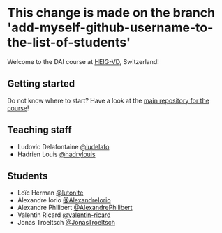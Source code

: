 # This change is made on the branch 'add-myself-github-username-to-the-list-of-students'

Welcome to the DAI course at [HEIG-VD](https://heig-vd.ch), Switzerland!

## Getting started

Do not know where to start? Have a look at the
[main repository for the course](https://github.com/heig-vd-dai-course/heig-vd-dai-course)!

## Teaching staff

<!--
Please add your name in alphabetical order (by last name) in this format:
First name Last name [@GitHub username](https://github.com/USERNAME)
-->

- Ludovic Delafontaine [@ludelafo](https://github.com/ludelafo/)
- Hadrien Louis [@hadrylouis](https://github.com/hadrylouis)

## Students

<!--
Please add your name in alphabetical order (by last name) in this format:
First name Last name [@GitHub username](https://github.com/USERNAME)
-->

- Loïc Herman [@lutonite](https://github.com/Lutonite)
- Alexandre Iorio [@AlexandreIorio](https://github.com/AlexandreIorio) 
- Alexandre Philibert [@AlexandrePhilibert](https://github.com/AlexandrePhilibert)
- Valentin Ricard [@valentin-ricard](https://github-com/valentin-ricard) 
- Jonas Troeltsch [@JonasTroeltsch](https://github.com/JonasTroeltsch)